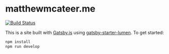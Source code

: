 # matthewmcateer.me

[![Build Status](https://travis-ci.com/matthew-mcateer/matthewmcateer.me.svg?branch=master)](https://travis-ci.com/matthew-mcateer/matthewmcateer.me)

This is a site built with [Gatsby.js](https://www.gatsbyjs.org/) using [gatsby-starter-lumen](https://github.com/alxshelepenok/gatsby-starter-lumen). To get started:

```bash
npm install
npm run develop
```
